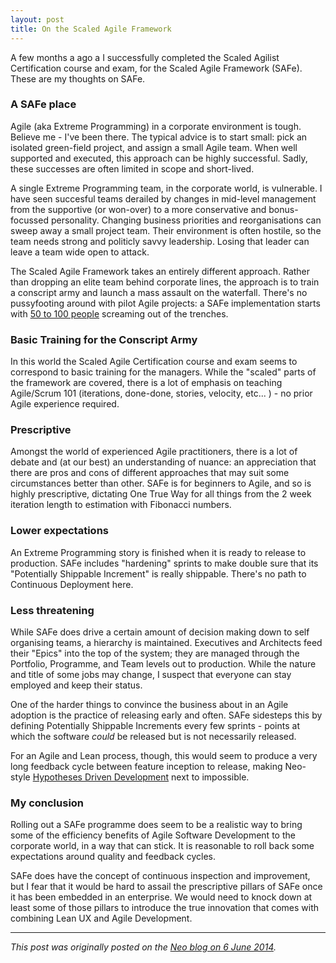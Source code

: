 ```yaml
---
layout: post
title: On the Scaled Agile Framework
---
```


A few months a ago a I successfully completed the Scaled Agilist Certification course and exam, for the Scaled Agile Framework (SAFe). These are my thoughts on SAFe.

### A SAFe place

Agile (aka Extreme Programming) in a corporate environment is tough. Believe me - I've been there. The typical advice is to start small: pick an isolated green-field project, and assign a small Agile team. When well supported and executed, this approach can be highly successful. Sadly, these successes are often limited in scope and short-lived.

A single Extreme Programming team, in the corporate world, is vulnerable. I have seen succesful teams derailed by changes in mid-level management from the supportive (or won-over) to a more conservative and bonus-focussed personality. Changing business priorities and reorganisations can sweep away a small project team. Their environment is often hostile, so the team needs strong and politicly savvy leadership. Losing that leader can leave a team wide open to attack.

The Scaled Agile Framework takes an entirely different approach. Rather than dropping an elite team behind corporate lines, the approach is to train a conscript army and launch a mass assault on the waterfall. There's no pussyfooting around with pilot Agile projects: a SAFe implementation starts with [50 to 100 people](http://scaledagileframework.com/implementing/) screaming out of the trenches.


### Basic Training for the Conscript Army

In this world the Scaled Agile Certification course and exam seems to correspond to basic training for the managers. While the "scaled" parts of the framework are covered, there is a lot of emphasis on teaching Agile/Scrum 101 (iterations, done-done, stories, velocity, etc... ) - no prior Agile experience required.

### Prescriptive

Amongst the world of experienced Agile practitioners, there is a lot of debate and (at our best) an understanding of nuance: an appreciation that there are pros and cons of different approaches that may suit some circumstances better than other.  SAFe is for beginners to Agile, and so is highly prescriptive, dictating One True Way for all things from the 2 week iteration length to estimation with Fibonacci numbers.

### Lower expectations

An Extreme Programming story is finished when it is ready to release to production. SAFe includes "hardening" sprints to make double sure that its "Potentially Shippable Increment" is really shippable. There's no path to Continuous Deployment here.

### Less threatening

While SAFe does drive a certain amount of decision making down to self organising teams, a hierarchy is maintained. Executives and Architects feed their "Epics" into the top of the system; they are managed through the Portfolio, Programme, and Team levels out to production. While the nature and title of some jobs may change, I suspect that everyone can stay employed and keep their status.

One of the harder things to convince the business about in an Agile adoption is the practice of releasing early and often. SAFe sidesteps this by defining Potentially Shippable Increments every few sprints - points at which the software _could_ be released but is not necessarily released.

For an Agile and Lean process, though, this would seem to produce a very long feedback cycle between feature inception to release, making Neo-style [Hypotheses Driven Development](http://www.neo.com/2014/04/10/kanban-boards-for-hypothesis-driven-development) next to impossible.

### My conclusion

Rolling out a SAFe programme does seem to be a realistic way to bring some of the efficiency benefits of Agile Software Development to the corporate world, in a way that can stick. It is reasonable to roll back some expectations around quality and feedback cycles.

SAFe does have the concept of continuous inspection and improvement, but I fear that it would be hard to assail the prescriptive pillars of SAFe once it has been embedded in an enterprise. We would need to knock down at least some of those pillars to introduce the true innovation that comes with combining Lean UX and Agile Development.

---

_This post was originally posted on the [Neo blog on 6 June 2014](https://www.neo.com/2014/06/06/on-the-scaled-agile-framework)._
